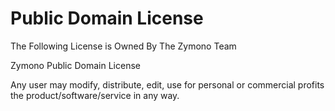 # Public Domain License

The Following License is Owned By The Zymono Team

Zymono Public Domain License

Any user may modify, distribute, edit, use for personal or commercial profits the product/software/service in any way.
